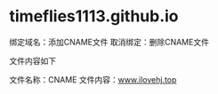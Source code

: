 # timeflies1113.github.io

绑定域名：添加CNAME文件
取消绑定：删除CNAME文件


文件内容如下


文件名称：CNAME
文件内容：www.ilovehj.top
